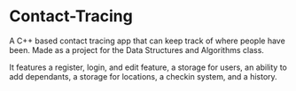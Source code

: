 # Contact-Tracing
A C++ based contact tracing app that can keep track of where people have been. Made as a project for the Data Structures and Algorithms class.


It features a register, login, and edit feature, a storage for users, an ability to add dependants, a storage for locations, a checkin system, and a history.
